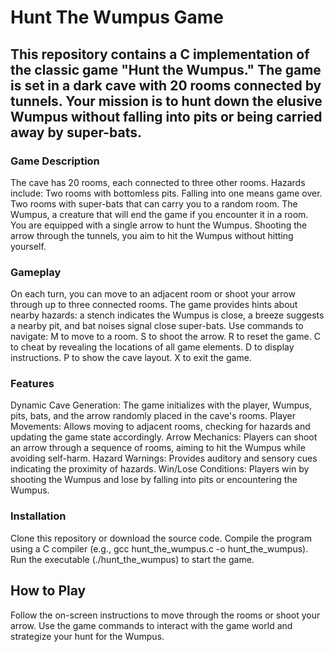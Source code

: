 # Hunt The Wumpus Game
## This repository contains a C implementation of the classic game "Hunt the Wumpus." The game is set in a dark cave with 20 rooms connected by tunnels. Your mission is to hunt down the elusive Wumpus without falling into pits or being carried away by super-bats.

### Game Description
The cave has 20 rooms, each connected to three other rooms.
Hazards include:
Two rooms with bottomless pits. Falling into one means game over.
Two rooms with super-bats that can carry you to a random room.
The Wumpus, a creature that will end the game if you encounter it in a room.
You are equipped with a single arrow to hunt the Wumpus. Shooting the arrow through the tunnels, you aim to hit the Wumpus without hitting yourself.

### Gameplay
On each turn, you can move to an adjacent room or shoot your arrow through up to three connected rooms.
The game provides hints about nearby hazards: a stench indicates the Wumpus is close, a breeze suggests a nearby pit, and bat noises signal close super-bats.
Use commands to navigate:
M to move to a room.
S to shoot the arrow.
R to reset the game.
C to cheat by revealing the locations of all game elements.
D to display instructions.
P to show the cave layout.
X to exit the game.

### Features
Dynamic Cave Generation: The game initializes with the player, Wumpus, pits, bats, and the arrow randomly placed in the cave's rooms.
Player Movements: Allows moving to adjacent rooms, checking for hazards and updating the game state accordingly.
Arrow Mechanics: Players can shoot an arrow through a sequence of rooms, aiming to hit the Wumpus while avoiding self-harm.
Hazard Warnings: Provides auditory and sensory cues indicating the proximity of hazards.
Win/Lose Conditions: Players win by shooting the Wumpus and lose by falling into pits or encountering the Wumpus.

### Installation
Clone this repository or download the source code.
Compile the program using a C compiler (e.g., gcc hunt_the_wumpus.c -o hunt_the_wumpus).
Run the executable (./hunt_the_wumpus) to start the game.

## How to Play
Follow the on-screen instructions to move through the rooms or shoot your arrow. Use the game commands to interact with the game world and strategize your hunt for the Wumpus.
